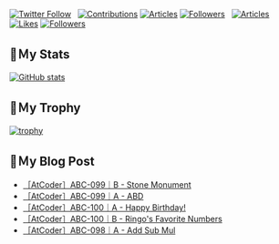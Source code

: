 [![Twitter Follow](https://img.shields.io/twitter/follow/hyperdb?label=twitter&logo=twitter&style=plastic)](https://twitter.com/hyperdb)
&nbsp;
[![Contributions](https://badgen.org/img/qiita/hyperdb/contributions?style=plastic)](https://qiita.com/hyperdb)
[![Articles](https://badgen.org/img/qiita/hyperdb/articles?style=plastic)](https://qiita.com/hyperdb)
[![Followers](https://badgen.org/img/qiita/hyperdb/followers?style=plastic)](https://qiita.com/hyperdb)
&nbsp;
[![Articles](https://badgen.org/img/zenn/hyperdb/articles)](https://zenn.dev/hyperdb)
[![Likes](https://badgen.org/img/zenn/hyperdb/likes?style=plastic)](https://zenn.dev/hyperdb)
[![Followers](https://badgen.org/img/zenn/hyperdb/followers?style=plastic)](https://zenn.dev/hyperdb)

## 🔖Ｍy Stats

[![GitHub stats](https://github-readme-stats-eight-theta.vercel.app/api?username=hyperdb&theme=radical&count_private=true&show_icons=true)](https://github.com/anuraghazra/github-readme-stats)

## 🔖Ｍy Trophy

[![trophy](https://github-profile-trophy.vercel.app/?username=hyperdb&theme=onedark)](https://github.com/ryo-ma/github-profile-trophy)

## 🔖Ｍy Blog Post

<!-- BLOG-POST-LIST:START -->
- [［AtCoder］ABC-099｜B - Stone Monument](https://zenn.dev/hyperdb/articles/f8b02b65d8ce09)
- [［AtCoder］ABC-099｜A - ABD](https://zenn.dev/hyperdb/articles/7c19e83946c3f9)
- [［AtCoder］ABC-100｜A - Happy Birthday!](https://zenn.dev/hyperdb/articles/5de44beaafef18)
- [［AtCoder］ABC-100｜B - Ringo&#39;s Favorite Numbers](https://zenn.dev/hyperdb/articles/37e49515862320)
- [［AtCoder］ABC-098｜A - Add Sub Mul](https://zenn.dev/hyperdb/articles/e28be9a096da2f)
<!-- BLOG-POST-LIST:END -->
